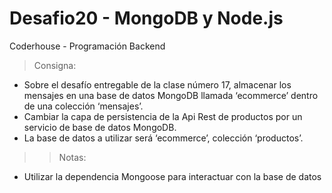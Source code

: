 # Desafio20 - MongoDB y Node.js
Coderhouse - Programación Backend

> Consigna: 
- Sobre el desafío entregable de la clase número 17, almacenar los mensajes en una base de datos MongoDB llamada ‘ecommerce’ dentro de una colección ‘mensajes’.
- Cambiar la capa de persistencia de la Api Rest de productos por un servicio de base de datos MongoDB. 
- La base de datos a utilizar será ‘ecommerce’, colección ‘productos’.

>> Notas:
- Utilizar la dependencia Mongoose para interactuar con la base de datos

